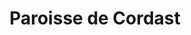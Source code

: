 ---
title: Paroisse de Cordast
name: Cordast
site: https://www.ref-cordast.ch/fr/
territoire:
    - Courtepin
    - Cressier
    - Gurmels
    - Kleinbösingen
    - Misery-Courtion
NPA:
    - 1721
    - 1785
meta:
    - Barberêche
    - Cormérod
    - Cournillens
    - Courtion
    - Misery
    - Villarepos
    - Wallenried
---
